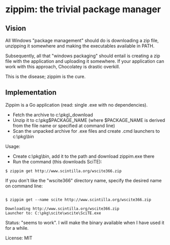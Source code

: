 # zippim: the trivial package manager

## Vision

All Windows "package management" should do is downloading a zip file,
unzipping it somewhere and making the executables available in PATH.

Subsequently, all that "windows packaging" should entail is creating a
zip file with the application and uploading it somewhere.
If your application can work with this approach, Chocolatey is drastic overkill.

This is the disease; zippim is the cure.


## Implementation

Zippim is a Go application (read: single .exe with no dependencies).


- Fetch the archive to c:\pkg\\_download
- Unzip it to c:\pkg\$PACKAGE_NAME (where $PACKAGE_NAME
is derived from the file name or specified at command line)
- Scan the unpacked archive for .exe files and create .cmd launchers to c:\pkg\bin

Usage:

- Create c:\pkg\bin, add it to the path and download zippim.exe there
- Run the command (this downloads SciTE):

```shell
$ zippim get http://www.scintilla.org/wscite366.zip
```

If you don't like the "wscite366" directory name, specify the desired name on command line:

```shell

$ zippim get --name scite http://www.scintilla.org/wscite366.zip

Downloading http://www.scintilla.org/wscite366.zip
Launcher to: C:\pkg\scite\wscite\SciTE.exe
```

Status: "seems to work". I will make the binary available when I have used it for a
while.

License: MIT
